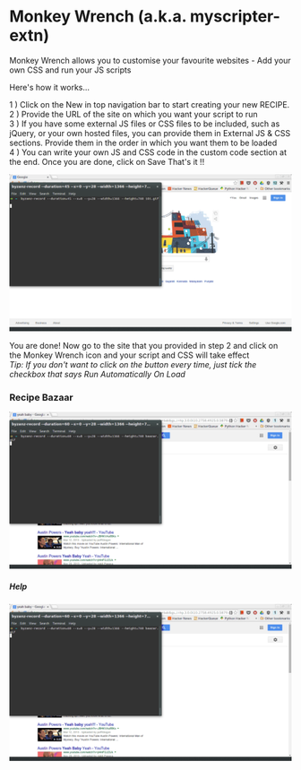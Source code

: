Monkey Wrench (a.k.a. myscripter-extn)
===============

Monkey Wrench allows you to customise your favourite websites - Add your own CSS and run your JS scripts

Here's how it works...

1 ) Click on the New in top navigation bar to start creating your new RECIPE.
<br>
2 ) Provide the URL of the site on which you want your script to run
<br>
3 ) If you have some external JS files or CSS files to be included, such as jQuery, or your own hosted files, you can provide them in External JS & CSS sections. Provide them in the order in which you want them to be loaded
<br>
4 ) You can write your own JS and CSS code in the custom code section at the end. Once you are done, click on Save
That's it !! 
<br>


<img src="https://raw.githubusercontent.com/mayurck291/myscripter-extn/master/101.gif">

You are done! 
Now go to the site that you provided in step 2 and click on the Monkey Wrench icon and your script and CSS will take effect
<br>
<i>Tip: If you don't want to click on the button every time, just tick the checkbox that says Run Automatically On Load</i>


<h3>Recipe Bazaar</h3>
<img src="https://raw.githubusercontent.com/mayurck291/myscripter-extn/master/bazaar.gif">


<h5>Help</h5> 
<img src="https://raw.githubusercontent.com/mayurck291/myscripter-extn/master/bazaar.gif">
